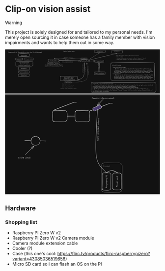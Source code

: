 # Clip-on vision assist

> [!WARNING]
> This project is solely designed for and tailored to my personal needs. I'm merely open sourcing it in case someone has a family member with vision impairments
> and wants to help them out in some way.

![Top-level system design](./docs/top-level-system-design.png)
![Rough wireframe of the contraption](./docs/rough-wireframe-of-the-contraption.png)

## Hardware

### Shopping list

- Raspberry PI Zero W v2
- Raspberry PI Zero W v2 Camera module
- Camera module extension cable
- Cooler (?)
- Case (this one's cool: https://flirc.tv/products/flirc-raspberrypizero?variant=43085036519656)
- Micro SD card so i can flash an OS on the PI

